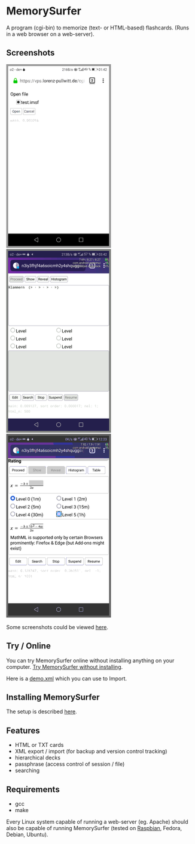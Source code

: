 # MemorySurfer

A program (cgi-bin) to memorize (text- or HTML-based) flashcards. (Runs in a web browser on a web-server).

## Screenshots

![slideshow](slideshow.gif)
![slideshow](slideshow-reveal.gif)
![Image](mathml.png "MathML")

Some screenshots could be viewed
[here](https://www.lorenz-pullwitt.de/MemorySurfer/en/screenshots.html "screenshots").

## Try / Online

You can try MemorySurfer online without installing anything on your computer.
[Try MemorySurfer without installing](https://vps.lorenz-pullwitt.de/cgi-bin/memorysurfer.cgi).

Here is a <a id="raw-url" a href="./demo.xml" download target="_blank">demo.xml</a> which you can use to Import.

## Installing MemorySurfer

The setup is described
[here](https://www.lorenz-pullwitt.de/MemorySurfer/en/setup.html "setup").

## Features

 - HTML or TXT cards
 - XML export / import (for backup and version control tracking)
 - hierarchical decks
 - passphrase (access control of session / file)
 - searching

## Requirements

 - gcc
 - make

Every Linux system capable of running a web-server (eg. Apache) should also be capable of running MemorySurfer (tested on
[Raspbian](https://www.lorenz-pullwitt.de/MemorySurfer/en/raspbian.html "Raspbian"), Fedora, Debian, Ubuntu).

